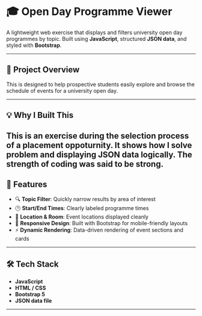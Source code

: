 # 🎓 Open Day Programme Viewer

A lightweight web exercise that displays and filters university open day programmes by topic. Built using **JavaScript**, structured **JSON data**, and styled with **Bootstrap**.

---

## 📌 Project Overview

This is designed to help prospective students easily explore and browse the schedule of events for a university open day.

---

## 💡 Why I Built This

This is an exercise during the selection process of a placement oppoturnity. It shows how I solve problem and displaying JSON data logically. The strength of coding was said to be strong.
---

## 🚀 Features

- 🔍 **Topic Filter**: Quickly narrow results by area of interest
- 🕑 **Start/End Times**: Clearly labeled programme times
- 📍 **Location & Room**: Event locations displayed cleanly
- 📱 **Responsive Design**: Built with Bootstrap for mobile-friendly layouts
- ⚡ **Dynamic Rendering**: Data-driven rendering of event sections and cards

---

## 🛠️ Tech Stack

- **JavaScript**
- **HTML / CSS**
- **Bootstrap 5**
- **JSON data file**

---
